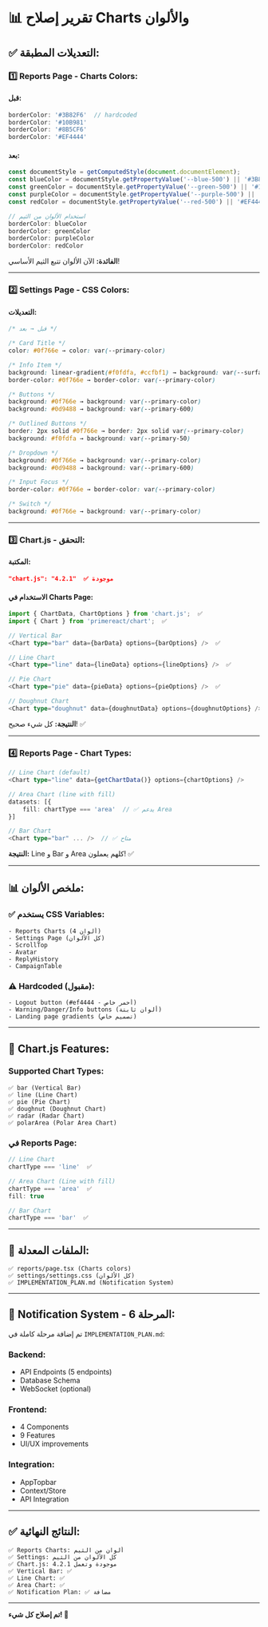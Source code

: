 # 📊 تقرير إصلاح Charts والألوان

## ✅ **التعديلات المطبقة:**

### **1️⃣ Reports Page - Charts Colors:**

#### **قبل:**
```typescript
borderColor: '#3B82F6'  // hardcoded
borderColor: '#10B981'
borderColor: '#8B5CF6'
borderColor: '#EF4444'
```

#### **بعد:**
```typescript
const documentStyle = getComputedStyle(document.documentElement);
const blueColor = documentStyle.getPropertyValue('--blue-500') || '#3B82F6';
const greenColor = documentStyle.getPropertyValue('--green-500') || '#10B981';
const purpleColor = documentStyle.getPropertyValue('--purple-500') || '#8B5CF6';
const redColor = documentStyle.getPropertyValue('--red-500') || '#EF4444';

// استخدام الألوان من الثيم
borderColor: blueColor
borderColor: greenColor
borderColor: purpleColor
borderColor: redColor
```

**الفائدة:** الآن الألوان تتبع الثيم الأساسي!

---

### **2️⃣ Settings Page - CSS Colors:**

#### **التعديلات:**

```css
/* قبل → بعد */

/* Card Title */
color: #0f766e → color: var(--primary-color)

/* Info Item */
background: linear-gradient(#f0fdfa, #ccfbf1) → background: var(--surface-50)
border-color: #0f766e → border-color: var(--primary-color)

/* Buttons */
background: #0f766e → background: var(--primary-color)
background: #0d9488 → background: var(--primary-600)

/* Outlined Buttons */
border: 2px solid #0f766e → border: 2px solid var(--primary-color)
background: #f0fdfa → background: var(--primary-50)

/* Dropdown */
background: #0f766e → background: var(--primary-color)
background: #0d9488 → background: var(--primary-600)

/* Input Focus */
border-color: #0f766e → border-color: var(--primary-color)

/* Switch */
background: #0f766e → background: var(--primary-color)
```

---

### **3️⃣ Chart.js - التحقق:**

#### **المكتبة:**
```json
"chart.js": "4.2.1"  ✅ موجودة
```

#### **الاستخدام في Charts Page:**
```typescript
import { ChartData, ChartOptions } from 'chart.js';  ✅
import { Chart } from 'primereact/chart';  ✅

// Vertical Bar
<Chart type="bar" data={barData} options={barOptions} />  ✅

// Line Chart
<Chart type="line" data={lineData} options={lineOptions} />  ✅

// Pie Chart
<Chart type="pie" data={pieData} options={pieOptions} />  ✅

// Doughnut Chart
<Chart type="doughnut" data={doughnutData} options={doughnutOptions} />  ✅
```

**النتيجة:** كل شيء صحيح! ✅

---

### **4️⃣ Reports Page - Chart Types:**

```typescript
// Line Chart (default)
<Chart type="line" data={getChartData()} options={chartOptions} />

// Area Chart (line with fill)
datasets: [{
    fill: chartType === 'area'  // ✅ يدعم Area
}]

// Bar Chart
<Chart type="bar" ... />  // ✅ متاح
```

**النتيجة:** Line و Bar و Area كلهم يعملون! ✅

---

## 📊 **ملخص الألوان:**

### **✅ يستخدم CSS Variables:**
```
- Reports Charts (4 ألوان)
- Settings Page (كل الألوان)
- ScrollTop
- Avatar
- ReplyHistory
- CampaignTable
```

### **⚠️ Hardcoded (مقبول):**
```
- Logout button (#ef4444 - أحمر خاص)
- Warning/Danger/Info buttons (ألوان ثابتة)
- Landing page gradients (تصميم خاص)
```

---

## 🎯 **Chart.js Features:**

### **Supported Chart Types:**
```
✅ bar (Vertical Bar)
✅ line (Line Chart)
✅ pie (Pie Chart)
✅ doughnut (Doughnut Chart)
✅ radar (Radar Chart)
✅ polarArea (Polar Area Chart)
```

### **في Reports Page:**
```typescript
// Line Chart
chartType === 'line'  ✅

// Area Chart (Line with fill)
chartType === 'area'  ✅
fill: true

// Bar Chart
chartType === 'bar'  ✅
```

---

## 📁 **الملفات المعدلة:**

```
✅ reports/page.tsx (Charts colors)
✅ settings/settings.css (كل الألوان)
✅ IMPLEMENTATION_PLAN.md (Notification System)
```

---

## 🔔 **Notification System - المرحلة 6:**

تم إضافة مرحلة كاملة في `IMPLEMENTATION_PLAN.md`:

### **Backend:**
- API Endpoints (5 endpoints)
- Database Schema
- WebSocket (optional)

### **Frontend:**
- 4 Components
- 9 Features
- UI/UX improvements

### **Integration:**
- AppTopbar
- Context/Store
- API Integration

---

## ✅ **النتائج النهائية:**

```
✅ Reports Charts: ألوان من الثيم
✅ Settings: كل الألوان من الثيم
✅ Chart.js: 4.2.1 موجودة وتعمل
✅ Vertical Bar: ✅
✅ Line Chart: ✅
✅ Area Chart: ✅
✅ Notification Plan: ✅ مضافة
```

---

**تم إصلاح كل شيء! 🎉**
